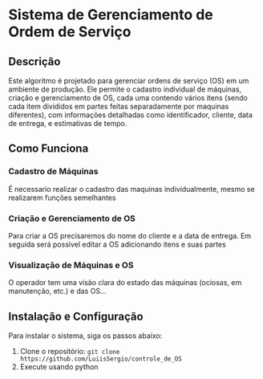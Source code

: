 # Sistema de Gerenciamento de Ordem de Serviço

## Descrição
Este algoritmo é projetado para gerenciar ordens de serviço (OS) em um ambiente de produção. Ele permite o cadastro individual de máquinas, criação e gerenciamento de OS, cada uma contendo vários itens (sendo cada item divididos em partes feitas separadamente por maquinas diferentes), com informações detalhadas como identificador, cliente, data de entrega, e estimativas de tempo.

## Como Funciona
### Cadastro de Máquinas
É necessario realizar o cadastro das maquinas individualmente, mesmo se realizarem funções semelhantes

### Criação e Gerenciamento de OS
Para criar a OS precisaremos do nome do cliente e a data de entrega. Em seguida será possivel editar a OS adicionando itens e suas partes

### Visualização de Máquinas e OS
O operador tem uma visão clara do estado das máquinas (ociosas, em manutenção, etc.) e das OS...

## Instalação e Configuração
Para instalar o sistema, siga os passos abaixo:
1. Clone o repositório: `git clone https://github.com/LuiisSergio/controle_de_OS`
2. Execute usando python
   
